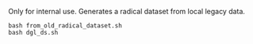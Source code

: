 Only for internal use. Generates a radical dataset from local legacy data.

```
bash from_old_radical_dataset.sh
bash dgl_ds.sh
```